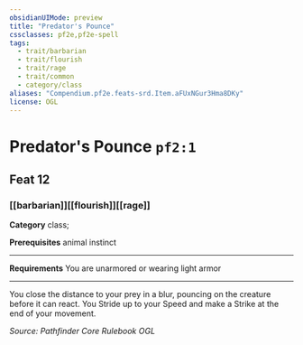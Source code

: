 ```yaml
---
obsidianUIMode: preview
title: "Predator's Pounce"
cssclasses: pf2e,pf2e-spell
tags:
  - trait/barbarian
  - trait/flourish
  - trait/rage
  - trait/common
  - category/class
aliases: "Compendium.pf2e.feats-srd.Item.aFUxNGur3Hma8DKy"
license: OGL
---
```

# Predator's Pounce `pf2:1`
## Feat 12
### [[barbarian]][[flourish]][[rage]]

**Category** class; 



**Prerequisites** animal instinct
* * *
**Requirements** You are unarmored or wearing light armor

* * *

You close the distance to your prey in a blur, pouncing on the creature before it can react. You Stride up to your Speed and make a Strike at the end of your movement.

*Source: Pathfinder Core Rulebook*
*OGL*